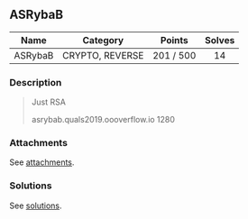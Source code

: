 ## ASRybaB

|  Name  |  Category  |  Points  |  Solves  |
| :----: | :----: | :----: | :----: |
|  ASRybaB |  CRYPTO, REVERSE  |  201 / 500  |  14  |

### Description
> Just RSA
> 
> asrybab.quals2019.oooverflow.io 1280

### Attachments
See [attachments](https://github.com/roadicing/ctf-writeups/tree/main/2019/defconctf-quals/asrybab/attachments).

### Solutions
See [solutions](https://github.com/roadicing/ctf-writeups/tree/main/2019/defconctf-quals/asrybab/solutions).